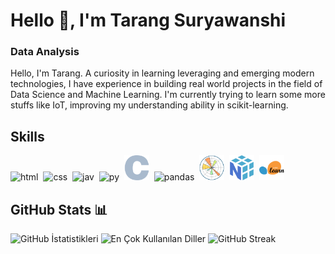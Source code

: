 # Hello 👋, I'm Tarang Suryawanshi
### Data Analysis

Hello, I'm Tarang. A curiosity in learning leveraging and emerging modern technologies, I have experience in building real world projects in the field of Data Science and Machine Learning. I'm currently trying to learn some more stuffs like IoT, improving my understanding ability in scikit-learning.

## Skills

<p align="left">
<img src="https://cdn.jsdelivr.net/gh/devicons/devicon/icons/html5/html5-original.svg" alt="html" width="40" height="40"/>&nbsp;
<img src="https://cdn.jsdelivr.net/gh/devicons/devicon/icons/css3/css3-original.svg" alt="css" width="40" height="40"/>&nbsp;
<img src="https://cdn.jsdelivr.net/gh/devicons/devicon/icons/github/github-original.svg" alt="jav" width="40" height="40"/>&nbsp;
<img src="https://cdn.jsdelivr.net/gh/devicons/devicon/icons/github/github-original.svg" alt="py" width="40" height="40"/>&nbsp;
<img src="https://github.com/devicons/devicon/blob/v2.17.0/icons/c/c-original.svg" alt="c" width="40" height="40"/>&nbsp;
<img src="https://github.com/devicons/devicon/tree/v2.17.0/icons/pandas/pandas-original.svg" alt="pandas" height="40"/>&nbsp;
<img src="https://github.com/devicons/devicon/blob/v2.17.0/icons/matplotlib/matplotlib-original.svg" alt="matplotlib" height="40"/>&nbsp;
<img src="https://github.com/devicons/devicon/blob/v2.17.0/icons/numpy/numpy-original.svg" alt="matplotlib" height="40"/>&nbsp;
<img src="https://github.com/devicons/devicon/blob/v2.17.0/icons/scikitlearn/scikitlearn-original.svg" alt="matplotlib" height="40"/>&nbsp;
</p>

## GitHub Stats 📊

<img src="https://github-readme-stats.vercel.app/api?username=tarangcodes&show_icons=true&count_private=true&theme=tokyonight" alt="GitHub İstatistikleri" />

<img src="https://github-readme-stats.vercel.app/api/top-langs/?username=tarangcodes&layout=compact&theme=tokyonight" alt="En Çok Kullanılan Diller" />

<img src="https://github-readme-streak-stats.herokuapp.com/?user=tarangcodes&theme=tokyonight" alt="GitHub Streak" />
